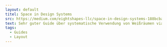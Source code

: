 ```yaml
---
layout: default
titel: Space in Design Systems
src: https://medium.com/eightshapes-llc/space-in-design-systems-188bcbae0d62
text: Sehr guter Guide über systematische Verwendung von Weißräumen via CSS.
tags:
  - Guides
  - Layout
---
```

